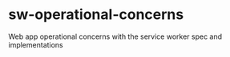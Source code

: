 # sw-operational-concerns
Web app operational concerns with the service worker spec and implementations

